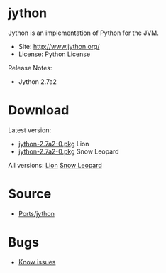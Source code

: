 

# jython #

Jython is an implementation of Python for the JVM.

  * Site: http://www.jython.org/
  * License: Python License

Release Notes:
  * Jython 2.7a2


# Download #

Latest version:
  * [jython-2.7a2-0.pkg](http://code.google.com/p/rudix/downloads/detail?name=jython-2.7a2-0.pkg) Lion
  * [jython-2.7a2-0.pkg](http://code.google.com/p/rudix-snowleopard/downloads/detail?name=jython-2.7a2-0.pkg) Snow Leopard

All versions: [Lion](http://code.google.com/p/rudix/downloads/list?q=jython) [Snow Leopard](http://code.google.com/p/rudix-snowleopard/downloads/list?q=jython)

# Source #
  * [Ports/jython](http://code.google.com/p/rudix/source/browse/Ports/jython)

# Bugs #
  * [Know issues](http://code.google.com/p/rudix/issues/list?q=jython)
